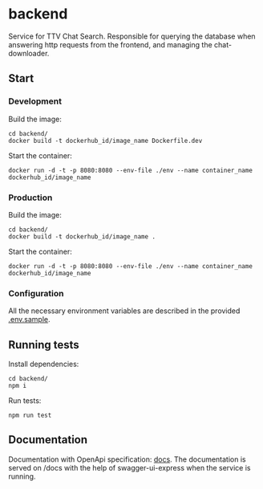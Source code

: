 # backend

Service for TTV Chat Search. Responsible for querying the database when answering http requests from the frontend, and managing the chat-downloader.

## Start

### Development

Build the image:

```shell
cd backend/
docker build -t dockerhub_id/image_name Dockerfile.dev
```

Start the container:

```shell
docker run -d -t -p 8080:8080 --env-file ./env --name container_name dockerhub_id/image_name
```

### Production

Build the image:

```shell
cd backend/
docker build -t dockerhub_id/image_name .
```

Start the container:

```shell
docker run -d -t -p 8080:8080 --env-file ./env --name container_name dockerhub_id/image_name
```

### Configuration

All the necessary environment variables are described in the provided [.env.sample](./.env.sample).

## Running tests

Install dependencies:

```shell
cd backend/
npm i
```

Run tests:

```shell
npm run test
```

## Documentation

Documentation with OpenApi specification: [docs](./documentation.yaml). The documentation is served on /docs with the help of swagger-ui-express when the service is running.
